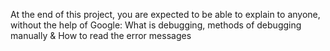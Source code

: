 At the end of this project, you are expected to be able to explain to anyone, without the help of Google: What is debugging,  methods of debugging manually & How to read the error messages
